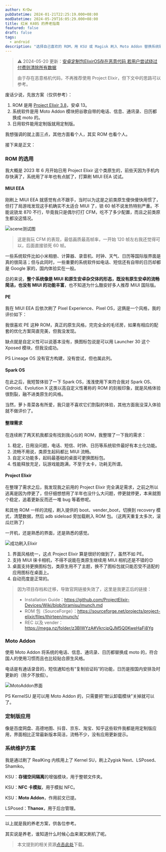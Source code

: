 ```yaml
---
author: KrDw
pubDatetime: 2024-01-21T22:25:19.000+08:00
modDatetime: 2024-05-29T16:05:29.000+08:00
title: 红米 K40S 的养老指南
featured: false
draft: false
tags:
  - android
description: "选择自己喜欢的 ROM，用 KSU 或 Magisk 刷入 Moto Addon 替换系统软件，优先安装定制版软件。"
---
```


> ⚠️ 2024-05-20 更新：[安卓定制包ElixirOS存在恶意代码 若用户尝试绕过付费则清除所有数据](https://www.landiannews.com/archives/104000.html)
>
> 由于存在恶意格机代码，不再推荐使用 Project Elixir，但下文中的思路可以参考。

废话少说，先放方案（仅供参考）：

1. ROM 是用 [Project Elixir 3.8](https://projectelixiros.com/device/RedmiK40S)，安卓 13。
2. 系统软件是用 Moto Addon 模块把谷歌自带的电话、信息、通讯录、日历都换成 moto 的。
3. 日用软件能用定制版就用定制版。

我想强调的就上面三点，其他方面看个人，其实 ROM 也看个人。

接下来是正文：

### ROM 的选用

我大概是 2023 年 6 月开始日用 Project Elixir 这个类原生的，前些天因为手机内存快满了，系统用了半年也有点腻了，打算刷 MIUI EEA 试试。

#### MIUI EEA

刚刷上 MIUI EEA 就感觉有点不跟手，当时以为这是之前类原生傻快傻快用惯了，但打了局游戏发现这手机确实不太适合 MIUI 了，锁 60 帧不说发热特别严重。不能说骁龙 870 不行，毕竟我只是偶尔打打 CFM，吃不了多少配置，而且之前类原生都没这情况。

![scene测试图](https://img.k1r.in/2024/05/picgo_00b01acb3de5ee730e581d26af8d3b81.png)

> 这是我玩 CFM 的表现，最低画质最高帧率，一开始 120 帧左右我还觉得可以，后面直接锁死 60 帧。

一些系统软件比如小米相册、计算器、录音机、时钟、天气、日历等国际版界面是真的很简洁；但与此同时，一些重要的系统软件如电话、短信还有自带的日历却都是 Google 家的，国内体验实在一般。

总的来说，**整个系统像是 MIUI 和原生安卓杂交体的形态，既没有原生安卓的流畅简洁，也没有 MIUI 的功能丰富**，也不知道为什么酷安好多人推荐 MIUI 国际版。

#### PE

我在 MIUI EEA 后依次刷了 Pixel Experience、Pixel OS，这俩是一个风格，我的评价如下：

我很喜欢 PE 这种 ROM，真正的原生风格，完完全全的毛坯房，如果有相应的配套的优化方案简直完美，但我没发现。

缺点就是自定义性可以说基本没有，换图标包说是可以用 Launcher 30 这个 Xposed 模块，但我没成功。

PS Lineage OS 没有官方构建，没有尝试，但也属此列。

#### Spark OS

在此之后，我短暂体验了一下 Spark OS，浅浅使用下来符合我对 Spark OS、Crdroid、Evolution X 这类以高自定义性著称的 ROM 的刻板印象，就是风格体验很割裂，融不进类原生的风格。

当然，萝卜青菜各有所爱，我只是不喜欢它们割裂的体验，其他方面我没深入体验就不做评价了。

#### 整理需求

在连续刷了两天机我都没有找到我心仪的 ROM，我整理了一下我的需求：

1. 稳定，日用没问题，电话、短信、时钟、日历等系统软件最好有本土化功能。
2. 流畅不用说，类原生起码都比 MIUI 流畅。
3. 自定义功能多，起码最基础的桌面可更换图标包。
4. 性能释放充足，玩游戏能跑满，不至于太卡，功耗无所谓。

#### Project Elixir

在整理了需求之后，我发现我之前用的 Project Elixir 完全满足需求，之前之所以逃离是因为停更了，但仔细想想用了半年也没什么大问题，停更就停更，本来就图个稳定，追着更新反而还一堆 bug 等着修呢。

和其他 ROM 一样的流程，刷入提供的 boot、vender_boot，切换到 recovery 模式，清楚数据，然后 adb sideload 旁加载刷入 ROM 包。（这两天重复太多次，滚瓜烂熟了）

一开机，还是熟悉的界面，还是熟悉的感觉。

![成功刷入Elixir](https://img.k1r.in/2024/05/picgo_0dcf075766d2999eedcfc49efd3efff8.jpeg)

1. 界面风格统一，这点 Project Elixir 算是很好的做到了，虽然不如 PE。
2. 支持 MIUI 徕卡相机，不得不说能在类原生继续用 MIUI 相机还是不错的😌
3. 桌面支持更换图标包，类原生用不了主题，换不了图标包就只能忍受不适配的应用图标在桌面上。
4. 自动亮度是正常的。

> 因为项目存档和迁移，导致官网链接失效了，这里是我更正后的链接：
>
> - Installation Guide：https://github.com/ProjectElixir-Devices/Wiki/blob/tiramisu/munch.md
> - ROM 包（SourceForge）：https://sourceforge.net/projects/project-elixir/files/thirteen/munch/
> - REC 以及 vender：https://mega.nz/folder/z3BlWYzA#VkrcjpQJM5Q0KweHaFi8Yg

### Moto Addon

使用 Moto Addon 将系统的电话、信息、通讯录、日历都替换成 moto 的，符合国人的使用习惯而且也比较贴合原生风格。

电话是有通话录音的，短信通知也有“复制验证码”的功能，日历是按国内安排及时更新的（除夕不放假）。

![MotoAddon界面](https://img.k1r.in/2024/05/picgo_25af712d5a8a65327204dc3cb504bc95.png)

PS KernelSU 是可以用 Moto Addon 的，只需要把“默认卸载模块”关掉就可以了。

### 定制版应用

像是百度网盘、高德地图、抖音、京东、淘宝、知乎这些软件我都是用定制版应用，界面相比正常最新版本简洁，流畅不少，没有应用更新提示。

### 系统维护方案

我是通过刷了 RealKing 内核用上了 Kernel SU，刷上Zygisk Next、LSPosed、Shamiko。

KSU：**存储空间隔离**的增强模块，用于整顿文件夹。

KSU：**NFC 卡模拟**，用于模拟 NFC。

KSU：**Moto Addon**，作用前文已提。

LSPosed：**Thanox**，用于后台管理。

---

以上就是我的养老方案，供各位参考。

其实说是养老，谁知道什么时候心血来潮又刷机了呢。

> 本文提到的相关资源[点击此处](https://t.k1r.in/8q78k2)下载。
